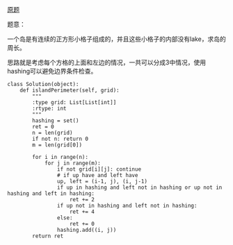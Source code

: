 [原题](https://leetcode.com/problems/island-perimeter/)

题意：

一个岛是有连续的正方形小格子组成的，并且这些小格子的内部没有lake，求岛的周长。


思路就是考虑每个方格的上面和左边的情况，一共可以分成3中情况，使用hashing可以避免边界条件检查。


```
class Solution(object):
    def islandPerimeter(self, grid):
        """
        :type grid: List[List[int]]
        :rtype: int
        """
        hashing = set()
        ret = 0
        n = len(grid)
        if not n: return 0
        m = len(grid[0])
        
        for i in range(n):
            for j in range(m):
                if not grid[i][j]: continue
                # if up have and left have
                up, left = (i-1, j), (i, j-1)
                if up in hashing and left not in hashing or up not in hashing and left in hashing:
                    ret += 2
                if up not in hashing and left not in hashing:
                    ret += 4
                else:
                    ret += 0
                hashing.add((i, j))
        return ret
```